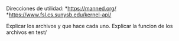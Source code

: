Direcciones de utilidad:
    *https://manned.org/
    *https://www.fsl.cs.sunysb.edu/kernel-api/

Explicar los archivos y que hace cada uno.
Explicar la funcion de los archivos en test/
